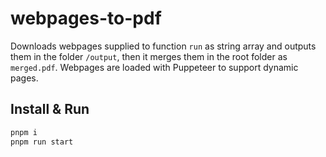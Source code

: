 # webpages-to-pdf

Downloads webpages supplied to function `run` as string array and outputs them in the folder `/output`, then it merges them in the root folder as `merged.pdf`.
Webpages are loaded with Puppeteer to support dynamic pages.

## Install & Run
```bash
pnpm i
pnpm run start
```

